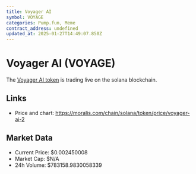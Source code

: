 ```yaml
---
title: Voyager AI
symbol: VOYAGE
categories: Pump.fun, Meme
contract_address: undefined
updated_at: 2025-01-27T14:49:07.850Z
---
```


# Voyager AI (VOYAGE)
The [Voyager AI token](https://moralis.com/chain/solana/token/price/voyager-ai-2) is trading live on the solana blockchain.

## Links
- Price and chart: https://moralis.com/chain/solana/token/price/voyager-ai-2

## Market Data
- Current Price: $0.002450008
- Market Cap: $N/A
- 24h Volume: $783158.9830058339
